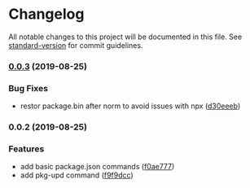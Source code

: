 # Changelog

All notable changes to this project will be documented in this file. See [standard-version](https://github.com/conventional-changelog/standard-version) for commit guidelines.

### [0.0.3](https://github.com/stasson/maintainr/compare/v0.0.2...v0.0.3) (2019-08-25)


### Bug Fixes

* restor package.bin after norm to avoid issues with npx ([d30eeeb](https://github.com/stasson/maintainr/commit/d30eeeb))

### 0.0.2 (2019-08-25)


### Features

* add basic package.json commands ([f0ae777](https://github.com/stasson/maintainr/commit/f0ae777))
* add pkg-upd command ([f9f9dcc](https://github.com/stasson/maintainr/commit/f9f9dcc))
